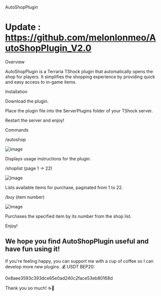 AutoShopPlugin 

# Update : https://github.com/melonlonmeo/AutoShopPlugin_V2.0

Overview

AutoShopPlugin is a Terraria TShock plugin that automatically opens the shop for players. It simplifies the shopping experience by providing quick and easy access to in-game items.

Installation

Download the plugin.

Place the plugin file into the ServerPlugins folder of your TShock server.

Restart the server and enjoy!

Commands

/autoshop

![image](https://github.com/user-attachments/assets/ab044fe3-2324-461b-9d68-3dcbdb174c90)

Displays usage instructions for the plugin.

/shoplist (page 1 → 22)

![image](https://github.com/user-attachments/assets/3d5979d3-c154-4138-a4bc-24ac10439a88)

Lists available items for purchase, paginated from 1 to 22.

/buy (item number)

![image](https://github.com/user-attachments/assets/89d52cfa-15a7-4427-9226-74851aa578bc)

Purchases the specified item by its number from the shop list.

Enjoy!

We hope you find AutoShopPlugin useful and have fun using it!
-----------------------------------------------------------------
If you're feeling happy, you can support me with a cup of coffee so I can develop more new plugins.
💰 USDT BEP20: 

0x8aee3593c393dce65e0ad240c2face53eb80168d

Thank you so much! ☕🚀
